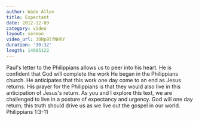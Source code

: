 ```yaml
--- 
author: Wade Allen 
title: Expectant 
date: 2012-12-09 
category: video
layout: sermon 
video_url: 3ONpBlfNHRY
duration: '30:32'
length: 14905122
---
```


 Paul's letter to the Philippians allows us to peer into his heart. He is confident that God will complete the work He began in the Philippians church. He anticipates that this work one day come to an end as Jesus returns. His prayer for the Philippians is that they would also live in this anticipation of Jesus's return. As you and I explore this text, we are challenged to live in a posture of expectancy and urgency. God will one day return; this truth should drive us as we live out the gospel in our world. Philippians 1:3-11
